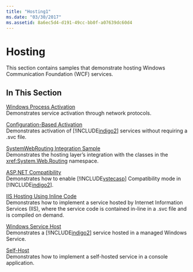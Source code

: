 ```yaml
---
title: "Hosting1"
ms.date: "03/30/2017"
ms.assetid: 8a6ec5d4-d191-49cc-bb0f-a07639dc60d4
---
```

# Hosting
This section contains samples that demonstrate hosting Windows Communication Foundation (WCF) services.  
  
## In This Section  
 [Windows Process Activation](../../../../docs/framework/wcf/samples/windows-process-activation.md)  
 Demonstrates service activation through network protocols.  
  
 [Configuration-Based Activation](../../../../docs/framework/wcf/samples/configuration-based-activation.md)  
 Demonstrates activation of [!INCLUDE[indigo2](../../../../includes/indigo2-md.md)] services without requiring a .svc file.  
  
 [SystemWebRouting Integration Sample](../../../../docs/framework/wcf/samples/systemwebrouting-integration-sample.md)  
 Demonstrates the hosting layer’s integration with the classes in the <xref:System.Web.Routing> namespace.  
  
 [ASP.NET Compatibility](../../../../docs/framework/wcf/samples/aspnet-compatibility.md)  
 Demonstrates how to enable [!INCLUDE[vstecasp](../../../../includes/vstecasp-md.md)] Compatibility mode in [!INCLUDE[indigo2](../../../../includes/indigo2-md.md)].  
  
 [IIS Hosting Using Inline Code](../../../../docs/framework/wcf/samples/iis-hosting-using-inline-code.md)  
 Demonstrates how to implement a service hosted by Internet Information Services (IIS), where the service code is contained in-line in a .svc file and is compiled on demand.  
  
 [Windows Service Host](../../../../docs/framework/wcf/samples/windows-service-host.md)  
 Demonstrates a [!INCLUDE[indigo2](../../../../includes/indigo2-md.md)] service hosted in a managed Windows Service.  
  
 [Self-Host](../../../../docs/framework/wcf/samples/self-host.md)  
 Demonstrates how to implement a self-hosted service in a console application.
